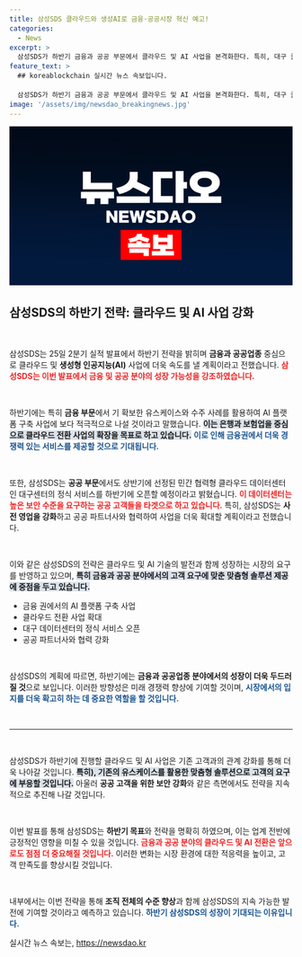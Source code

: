 ```yaml
---
title: 삼성SDS 클라우드와 생성AI로 금융·공공시장 혁신 예고!
categories:
  - News
excerpt: >
  삼성SDS가 하반기 금융과 공공 부문에서 클라우드 및 AI 사업을 본격화한다. 특히, 대구 클라우드 데이터센터의 정식 서비스 오픈과 AI 플랫폼 구축에 주력해 시장에서의 경쟁력을 강화할 계획이다. 클릭하여 자세한 내용 확인!
feature_text: >
  ## koreablockchain 실시간 뉴스 속보입니다.

  삼성SDS가 하반기 금융과 공공 부문에서 클라우드 및 AI 사업을 본격화한다. 특히, 대구 클라우드 데이터센터의 정식 서비스 오픈과 AI 플랫폼 구축에 주력해 시장에서의 경쟁력을 강화할 계획이다. 클릭하여 자세한 내용 확인!
image: '/assets/img/newsdao_breakingnews.jpg'
---
```


<p><img src="/assets/img/newsdao_breakingnews.jpg" alt="koreablockchain 속보" /></p>

<h2 data-ke-size="size26">삼성SDS의 하반기 전략: 클라우드 및 AI 사업 강화</h2>

<p data-ke-size="size16">&nbsp;</p>

<p>삼성SDS는 25일 2분기 실적 발표에서 하반기 전략을 밝히며 <strong><b>금융과 공공업종</b></strong> 중심으로 클라우드 및 <strong><b>생성형 인공지능(AI)</b></strong> 사업에 더욱 속도를 낼 계획이라고 전했습니다. <b><span style="color: #ee2323;">삼성SDS는 이번 발표에서 금융 및 공공 분야의 성장 가능성을 강조하였습니다.</span></b></p>

<p data-ke-size="size16">&nbsp;</p>

<p>하반기에는 특히 <strong><b>금융 부문</b></strong>에서 기 확보한 유스케이스와 수주 사례를 활용하여 AI 플랫폼 구축 사업에 보다 적극적으로 나설 것이라고 말했습니다. <b><span style="background-color: #21538527;">이는 은행과 보험업을 중심으로 클라우드 전환 사업의 확장을 목표로 하고 있습니다.</span></b> <b><span style="color: #1a5490;">이로 인해 금융권에서 더욱 경쟁력 있는 서비스를 제공할 것으로 기대됩니다.</span></b></p>

<p data-ke-size="size16">&nbsp;</p>

<p>또한, 삼성SDS는 <strong><b>공공 부문</b></strong>에서도 상반기에 선정된 민간 협력형 클라우드 데이터센터인 대구센터의 정식 서비스를 하반기에 오픈할 예정이라고 밝혔습니다. <b><span style="color: #ee2323;">이 데이터센터는 높은 보안 수준을 요구하는 공공 고객들을 타겟으로 하고 있습니다.</span></b> 특히, 삼성SDS는 <strong><b>사전 영업을 강화</b></strong>하고 공공 파트너사와 협력하여 사업을 더욱 확대할 계획이라고 전했습니다.</p>

<p data-ke-size="size16">&nbsp;</p>

<p>이와 같은 삼성SDS의 전략은 클라우드 및 AI 기술의 발전과 함께 성장하는 시장의 요구를 반영하고 있으며, <b><span style="background-color: #21538527;">특히 금융과 공공 분야에서의 고객 요구에 맞춘 맞춤형 솔루션 제공에 중점을 두고 있습니다.</span></b></p>

<ul>
<li>금융 권에서의 AI 플랫폼 구축 사업</li>
<li>클라우드 전환 사업 확대</li>
<li>대구 데이터센터의 정식 서비스 오픈</li>
<li>공공 파트너사와 협력 강화</li>
</ul>

<p data-ke-size="size16">&nbsp;</p>

<p>삼성SDS의 계획에 따르면, 하반기에는 <strong><b>금융과 공공업종 분야에서의 성장이 더욱 두드러질 것</b></strong>으로 보입니다. 이러한 방향성은 미래 경쟁력 향상에 기여할 것이며, <b><span style="color: #1a5490;">시장에서의 입지를 더욱 확고히 하는 데 중요한 역할을 할 것입니다.</span></b></p>

<p data-ke-size="size16">&nbsp;</p>

<hr/>

<p data-ke-size="size16">&nbsp;</p>

<p>삼성SDS가 하반기에 진행할 클라우드 및 AI 사업은 기존 고객과의 관계 강화를 통해 더욱 나아갈 것입니다. <b><span style="background-color: #21538527;">특히), 기존의 유스케이스를 활용한 맞춤형 솔루션으로 고객의 요구에 부응할 것입니다.</span></b> 아울러 <strong><b>공공 고객을 위한 보안 강화</b></strong>와 같은 측면에서도 전략을 지속적으로 추진해 나갈 것입니다.</p>

<p data-ke-size="size16">&nbsp;</p>

<p>이번 발표를 통해 삼성SDS는 <strong><b>하반기 목표</b></strong>와 전략을 명확히 하였으며, 이는 업계 전반에 긍정적인 영향을 미칠 수 있을 것입니다. <b><span style="color: #ee2323;">금융과 공공 분야의 클라우드 및 AI 전환은 앞으로도 점점 더 중요해질 것입니다.</span></b> 이러한 변화는 시장 환경에 대한 적응력을 높이고, 고객 만족도를 향상시킬 것입니다.</p>

<p data-ke-size="size16">&nbsp;</p>

<p>내부에서는 이번 전략을 통해 <strong><b>조직 전체의 수준 향상</b></strong>과 함께 삼성SDS의 지속 가능한 발전에 기여할 것이라고 예측하고 있습니다. <b><span style="color: #1a5490;">하반기 삼성SDS의 성장이 기대되는 이유입니다.</span></b></p>
실시간 뉴스 속보는, <a href="https://newsdao.kr" rel="dofollow">https://newsdao.kr</a>


